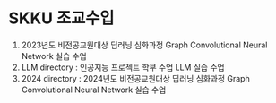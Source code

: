 # SKKU 조교수입

1. 2023년도 비전공교원대상 딥러닝 심화과정 Graph Convolutional Neural Network 실습 수업
2. LLM directory : 인공지능 프로젝트 학부 수업 LLM 실습 수업
3. 2024 directory : 2024년도 비전공교원대상 딥러닝 심화과정 Graph Convolutional Neural Network 실습 수업
